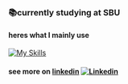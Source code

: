 ### 📚currently studying at SBU

#### heres what I mainly use

[![My Skills](https://skillicons.dev/icons?i=ts,react,redux,tailwind,nodejs,git,vite,neovim,linux)](https://skillicons.dev)

#### see more on [linkedin](https://www.linkedin.com/in/will-huang2/) [![Linkedin](https://i.stack.imgur.com/gVE0j.png)](https://www.linkedin.com/)

